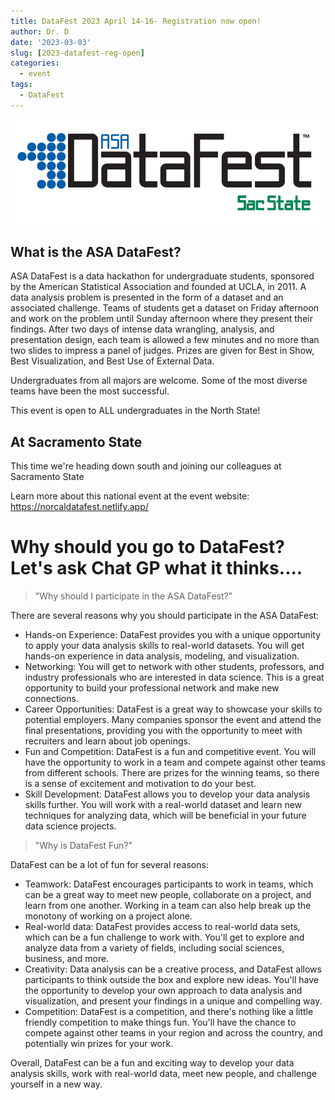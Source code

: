 ```yaml
---
title: DataFest 2023 April 14-16- Registration now open!
author: Dr. D
date: '2023-03-03'
slug: [2023-datafest-reg-open]
categories:
  - event
tags:
  - DataFest
---
```


![](datafest_logo_sacstate_small.png)

## What is the ASA DataFest?

ASA DataFest is a data hackathon for undergraduate students, sponsored by the American Statistical Association and founded at UCLA, in 2011. A data analysis problem is presented in the form of a dataset and an associated challenge. Teams of students get a dataset on Friday afternoon and work on the problem until Sunday afternoon where they present their findings. After two days of intense data wrangling, analysis, and presentation design, each team is allowed a few minutes and no more than two slides to impress a panel of judges. Prizes are given for Best in Show, Best Visualization, and Best Use of External Data.

Undergraduates from all majors are welcome. Some of the most diverse teams have been the most successful.

This event is open to ALL undergraduates in the North State!

## At Sacramento State

This time we're heading down south and joining our colleagues at Sacramento State

Learn more about this national event at the event website: <https://norcaldatafest.netlify.app/>

# Why should you go to DataFest? Let's ask Chat GP what it thinks....

> "Why should I participate in the ASA DataFest?"

There are several reasons why you should participate in the ASA DataFest:

-   Hands-on Experience: DataFest provides you with a unique opportunity to apply your data analysis skills to real-world datasets. You will get hands-on experience in data analysis, modeling, and visualization.
-   Networking: You will get to network with other students, professors, and industry professionals who are interested in data science. This is a great opportunity to build your professional network and make new connections.
-   Career Opportunities: DataFest is a great way to showcase your skills to potential employers. Many companies sponsor the event and attend the final presentations, providing you with the opportunity to meet with recruiters and learn about job openings.
-   Fun and Competition: DataFest is a fun and competitive event. You will have the opportunity to work in a team and compete against other teams from different schools. There are prizes for the winning teams, so there is a sense of excitement and motivation to do your best.
-   Skill Development: DataFest allows you to develop your data analysis skills further. You will work with a real-world dataset and learn new techniques for analyzing data, which will be beneficial in your future data science projects.

> "Why is DataFest Fun?"

DataFest can be a lot of fun for several reasons:

-   Teamwork: DataFest encourages participants to work in teams, which can be a great way to meet new people, collaborate on a project, and learn from one another. Working in a team can also help break up the monotony of working on a project alone.
-   Real-world data: DataFest provides access to real-world data sets, which can be a fun challenge to work with. You'll get to explore and analyze data from a variety of fields, including social sciences, business, and more.
-   Creativity: Data analysis can be a creative process, and DataFest allows participants to think outside the box and explore new ideas. You'll have the opportunity to develop your own approach to data analysis and visualization, and present your findings in a unique and compelling way.
-   Competition: DataFest is a competition, and there's nothing like a little friendly competition to make things fun. You'll have the chance to compete against other teams in your region and across the country, and potentially win prizes for your work.

Overall, DataFest can be a fun and exciting way to develop your data analysis skills, work with real-world data, meet new people, and challenge yourself in a new way.

